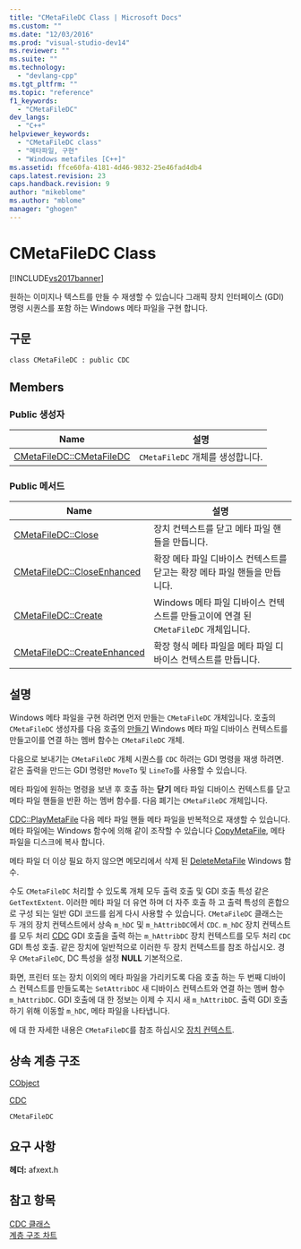 ```yaml
---
title: "CMetaFileDC Class | Microsoft Docs"
ms.custom: ""
ms.date: "12/03/2016"
ms.prod: "visual-studio-dev14"
ms.reviewer: ""
ms.suite: ""
ms.technology: 
  - "devlang-cpp"
ms.tgt_pltfrm: ""
ms.topic: "reference"
f1_keywords: 
  - "CMetaFileDC"
dev_langs: 
  - "C++"
helpviewer_keywords: 
  - "CMetaFileDC class"
  - "메타파일, 구현"
  - "Windows metafiles [C++]"
ms.assetid: ffce60fa-4181-4d46-9832-25e46fad4db4
caps.latest.revision: 23
caps.handback.revision: 9
author: "mikeblome"
ms.author: "mblome"
manager: "ghogen"
---
```

# CMetaFileDC Class
[!INCLUDE[vs2017banner](../../assembler/inline/includes/vs2017banner.md)]

원하는 이미지나 텍스트를 만들 수 재생할 수 있습니다 그래픽 장치 인터페이스 \(GDI\) 명령 시퀀스를 포함 하는 Windows 메타 파일을 구현 합니다.  
  
## 구문  
  
```  
class CMetaFileDC : public CDC  
```  
  
## Members  
  
### Public 생성자  
  
|Name|설명|  
|----------|--------|  
|[CMetaFileDC::CMetaFileDC](../Topic/CMetaFileDC::CMetaFileDC.md)|`CMetaFileDC` 개체를 생성합니다.|  
  
### Public 메서드  
  
|Name|설명|  
|----------|--------|  
|[CMetaFileDC::Close](../Topic/CMetaFileDC::Close.md)|장치 컨텍스트를 닫고 메타 파일 핸들을 만듭니다.|  
|[CMetaFileDC::CloseEnhanced](../Topic/CMetaFileDC::CloseEnhanced.md)|확장 메타 파일 디바이스 컨텍스트를 닫고는 확장 메타 파일 핸들을 만듭니다.|  
|[CMetaFileDC::Create](../Topic/CMetaFileDC::Create.md)|Windows 메타 파일 디바이스 컨텍스트를 만들고이에 연결 된 `CMetaFileDC` 개체입니다.|  
|[CMetaFileDC::CreateEnhanced](../Topic/CMetaFileDC::CreateEnhanced.md)|확장 형식 메타 파일을 메타 파일 디바이스 컨텍스트를 만듭니다.|  
  
## 설명  
 Windows 메타 파일을 구현 하려면 먼저 만들는 `CMetaFileDC` 개체입니다.  호출의 `CMetaFileDC` 생성자를 다음 호출의  [만들기](../Topic/CMetaFileDC::Create.md) Windows 메타 파일 디바이스 컨텍스트를 만들고이를 연결 하는 멤버 함수는 `CMetaFileDC` 개체.  
  
 다음으로 보내기는 `CMetaFileDC` 개체 시퀀스를 `CDC` 하려는 GDI 명령을 재생 하려면.  같은 출력을 만드는 GDI 명령만 `MoveTo` 및 `LineTo`를 사용할 수 있습니다.  
  
 메타 파일에 원하는 명령을 보낸 후 호출 하는  **닫기** 메타 파일 디바이스 컨텍스트를 닫고 메타 파일 핸들을 반환 하는 멤버 함수를.  다음 폐기는 `CMetaFileDC` 개체입니다.  
  
 [CDC::PlayMetaFile](../Topic/CDC::PlayMetaFile.md) 다음 메타 파일 핸들 메타 파일을 반복적으로 재생할 수 있습니다.  메타 파일에는 Windows 함수에 의해 같이 조작할 수 있습니다  [CopyMetaFile](http://msdn.microsoft.com/library/windows/desktop/dd183480), 메타 파일을 디스크에 복사 합니다.  
  
 메타 파일 더 이상 필요 하지 않으면 메모리에서 삭제 된  [DeleteMetaFile](http://msdn.microsoft.com/library/windows/desktop/dd183537) Windows 함수.  
  
 수도 `CMetaFileDC` 처리할 수 있도록 개체 모두 출력 호출 및 GDI 호출 특성 같은 `GetTextExtent`.  이러한 메타 파일 더 유연 하며 더 자주 호출 하 고 출력 특성의 혼합으로 구성 되는 일반 GDI 코드를 쉽게 다시 사용할 수 있습니다.  `CMetaFileDC` 클래스는 두 개의 장치 컨텍스트에서 상속 `m_hDC` 및 `m_hAttribDC`에서 `CDC`.  `m_hDC` 장치 컨텍스트를 모두 처리  [CDC](../../mfc/reference/cdc-class.md) GDI 호출을 출력 하는 `m_hAttribDC` 장치 컨텍스트를 모두 처리 `CDC` GDI 특성 호출.  같은 장치에 일반적으로 이러한 두 장치 컨텍스트를 참조 하십시오.  경우 `CMetaFileDC`, DC 특성을 설정  **NULL** 기본적으로.  
  
 화면, 프린터 또는 장치 이외의 메타 파일을 가리키도록 다음 호출 하는 두 번째 디바이스 컨텍스트를 만들도록는 `SetAttribDC` 새 디바이스 컨텍스트와 연결 하는 멤버 함수 `m_hAttribDC`.  GDI 호출에 대 한 정보는 이제 수 지시 새 `m_hAttribDC`.  출력 GDI 호출 하기 위해 이동할 `m_hDC`, 메타 파일을 나타냅니다.  
  
 에 대 한 자세한 내용은 `CMetaFileDC`를 참조 하십시오  [장치 컨텍스트](../../mfc/device-contexts.md).  
  
## 상속 계층 구조  
 [CObject](../../mfc/reference/cobject-class.md)  
  
 [CDC](../../mfc/reference/cdc-class.md)  
  
 `CMetaFileDC`  
  
## 요구 사항  
 **헤더:**  afxext.h  
  
## 참고 항목  
 [CDC 클래스](../../mfc/reference/cdc-class.md)   
 [계층 구조 차트](../../mfc/hierarchy-chart.md)